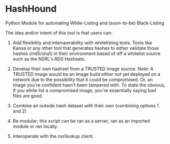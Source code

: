 # HashHound
Python Module for automating White-Listing and (soon-to-be) Black-Listing

The idea and/or intent of this tool is that users can:

1) Add flexibility and interoperability with whitelisting tools.  Tools like Kansa or any other tool that generates hashes to either validate those hashes (md5/sha1) in their environment based of off a whitelist source such as the NSRL's RDS  Hashsets.

2) Develop their own hashset from a TRUSTED image source. 
Note: A TRUSTED image would be an image build either not yet deployed on a network due to the possibility that it could be compromised. Or, an image you're confident hasn't been tampered with.  To state the obvious, if you white list a compromised image, you're essentially saying bad files are good.
    
3) Combine an outside hash dataset with their own (combining options 1 and 2)

4) Be modular; this script can be ran as a server, ran as an imported module or ran locally.

5) Interoperate with the nsrllookup client.

